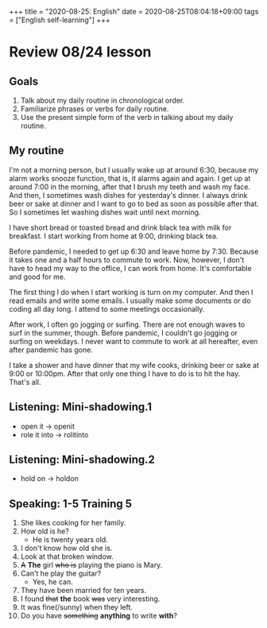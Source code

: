 +++
title =  "2020-08-25: English"
date = 2020-08-25T08:04:18+09:00
tags = ["English self-learning"]
+++

# Review 08/24 lesson

## Goals

1. Talk about my daily routine in chronological order.
2. Familiarize phrases or verbs for daily routine.
3. Use the present simple form of the verb in talking about my daily routine.

## My routine

I'm not a morning person, but I usually wake up at around 6:30,
because my alarm works snooze function, that is, it alarms again and again.
I get up at around 7:00 in the morning, after that I brush my teeth and wash my face.
And then, I sometimes wash dishes for yesterday's dinner.
I always drink beer or sake at dinner and I want to go to bed as soon as possible after that.
So I sometimes let washing dishes wait until next morning.

I have short bread or toasted bread and drink black tea with milk for breakfast.
I start working from home at 9:00, drinking black tea.

Before pandemic, I needed to get up 6:30 and leave home by 7:30.
Because it takes one and a half hours to commute to work.
Now, however, I don't have to head my way to the office, I can work from home.
It's comfortable and good for me.

The first thing I do when I start working is turn on my computer.
And then I read emails and write some emails.
I usually make some documents or do coding all day long.
I attend to some meetings occasionally.

After work, I often go jogging or surfing.
There are not enough waves to surf in the summer, though.
Before pandemic, I couldn't go jogging or surfing on weekdays.
I never want to commute to work at all hereafter, even after pandemic has gone.

I take a shower and have dinner that my wife cooks, drinking beer or sake at 9:00 or 10:00pm.
After that only one thing I have to do is to hit the hay.
That's all.

## Listening: Mini-shadowing.1

* open it -> openit
* role it into -> rolitinto

## Listening: Mini-shadowing.2

* hold on -> holdon

## Speaking: 1-5 Training 5

1. She likes cooking for her family.
2. How old is he?
    - He is twenty years old.
3. I don't know how old she is.
4. Look at that broken window.
5. ~~A~~ **The** girl ~~who is~~ playing the piano is Mary.
6. Can't he play the guitar?
    - Yes, he can.
7. They have been married for ten years.
8. I found ~~that~~ **the** book ~~was~~ very interesting.
9. It was fine(/sunny) when they left.
10. Do you have ~~something~~ **anything** to write **with**?
